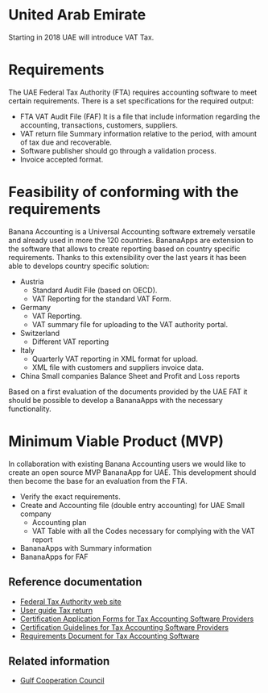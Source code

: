 # United Arab Emirate

Starting in 2018 UAE will introduce VAT Tax.

# Requirements
The UAE Federal Tax Authority (FTA) requires accounting software to meet certain requirements. There is a set specifications for the required output:
* FTA VAT Audit File (FAF)
  It is a file that include information regarding the accounting, transactions, customers, suppliers.
* VAT return file 
  Summary information relative to the period, with amount of tax due and recoverable.
* Software publisher should go through a validation process.
* Invoice accepted format.

# Feasibility of conforming with the requirements 
Banana Accounting is a Universal Accounting software extremely versatile and already used in more the 120 countries.
BananaApps are extension to the software that allows to create reporting based on  country specific requirements.
Thanks to this extensibility over the last years it has been able to develops country specific solution: 
* Austria 
  * Standard Audit File (based on OECD).
  * VAT Reporting for the standard VAT Form.  
* Germany 
  * VAT Reporting.
  * VAT summary file for uploading to the VAT authority portal.
* Switzerland
  * Different VAT reporting 
* Italy
  * Quarterly VAT reporting in XML format for upload.
  * XML file with customers and suppliers invoice data. 
* China
  Small companies Balance Sheet and Profit and Loss reports
  
Based on a first evaluation of the documents provided by the UAE FAT it should be possible to develop a BananaApps with the necessary functionality.

# Minimum Viable Product (MVP)

In collaboration with existing  Banana Accounting users we would like to create an open source MVP BananaApp for UAE. 
This development should then become the base for an evaluation from the FTA.
* Verify the exact requirements.
* Create and Accounting file (double entry accounting) for UAE Small company
  * Accounting plan 
  * VAT Table with all the Codes necessary for complying with the VAT report  
* BananaApps with Summary information
* BananaApps for FAF 

## Reference documentation 
* [Federal Tax Authority web site](https://www.tax.gov.ae/requirement-tax-accounting.aspx)
* [User guide Tax return](https://home.kpmg.com/content/dam/kpmg/ae/pdf/userguide-excise-tax-returns-uae.pdf)
* [Certification Application Forms for Tax Accounting Software Providers](https://www.tax.gov.ae/pdf/application-forms-for-tax-accounting-software.pdf)
* [Certification Guidelines for Tax Accounting Software Providers](https://www.tax.gov.ae/pdf/certification-guidelines-for-tax-accounting-software.pdf)
* [Requirements Document for Tax Accounting Software](https://www.tax.gov.ae/pdf/requirement-document-for-tax-accounting-software.pdf)

## Related information
* [Gulf Cooperation Council](https://en.wikipedia.org/wiki/Gulf_Cooperation_Council)
